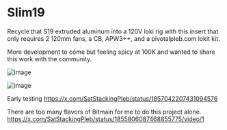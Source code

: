 # Slim19
Recycle that S19 extruded aluminum into a 120V loki rig with this insert that only requires 2 120mm fans, a CB, APW3++, and a pivotalpleb.com lokit kit.

More development to come but feeling spicy at 100K and wanted to share this work with the community. 

![image](https://github.com/user-attachments/assets/1aa3179b-fa53-4e94-8a65-7a81ad682d63)

![image](https://github.com/user-attachments/assets/2bfe76dd-9f45-41fd-9669-7ee466625900)

Early testing
https://x.com/SatStackingPleb/status/1857042207431094576

There are too many flavors of Bitmain for me to do this project alone.
https://x.com/SatStackingPleb/status/1855806087468855775/video/1



